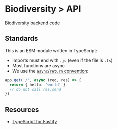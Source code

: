 # Biodiversity > API

Biodiversity backend code

## Standards

This is an ESM module written in TypeScript:

- Imports must end with `.js` (even if the file is `.ts`)
- Most functions are async
- We use the [`async`/`return` convention](https://www.fastify.io/docs/latest/Routes/#promise-resolution):

```ts
app.get('/', async (req, res) => {
  return { hello: 'world' }
  // do not call res.send
})
```

## Resources

- [TypeScript for Fastify](https://www.fastify.io/docs/latest/TypeScript)
